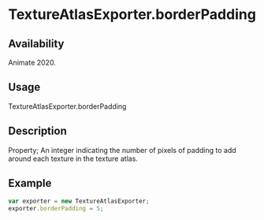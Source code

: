 # TextureAtlasExporter.borderPadding

## Availability

Animate 2020.

## Usage

TextureAtlasExporter.borderPadding

## Description

Property; An integer indicating the number of pixels of padding to add around each texture in the texture atlas.

## Example

``` javascript
var exporter = new TextureAtlasExporter;
exporter.borderPadding = 5;
````
